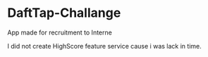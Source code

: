 # DaftTap-Challange
App made for recruitment to Interne

 I did not create HighScore feature service cause i was lack in time.
